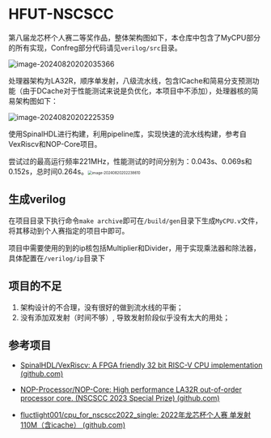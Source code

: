 # HFUT-NSCSCC
第八届龙芯杯个人赛二等奖作品，整体架构图如下，本仓库中包含了MyCPU部分的所有实现，Confreg部分代码请见`verilog/src`目录。

![image-20240820202035366](https://jiunian-pic-1310185536.cos.ap-nanjing.myqcloud.com/image-20240820202035366.png)

处理器架构为LA32R，顺序单发射，八级流水线，包含ICache和简易分支预测功能（由于DCache对于性能测试来说是负优化，本项目中不添加），处理器核的简易架构图如下：

![image-20240820202225359](https://jiunian-pic-1310185536.cos.ap-nanjing.myqcloud.com/image-20240820202225359.png)

使用SpinalHDL进行构建，利用pipeline库，实现快速的流水线构建，参考自VexRiscv和NOP-Core项目。

尝试过的最高运行频率221MHz，性能测试的时间分别为：0.043s、0.069s和0.152s，总时间0.264s。<img src="https://jiunian-pic-1310185536.cos.ap-nanjing.myqcloud.com/image-20240820202238610.png" alt="image-20240820202238610" style="zoom:50%;" />

## 生成verilog
在项目目录下执行命令`make archive`即可在`/build/gen`目录下生成`MyCPU.v`文件，将其移动到个人赛指定的项目中即可。

项目中需要使用的到的ip核包括Multiplier和Divider，用于实现乘法器和除法器，具体配置在`/verilog/ip`目录下



## 项目的不足

1. 架构设计的不合理，没有很好的做到流水线的平衡；
2. 没有添加双发射（时间不够）, 导致发射阶段似乎没有太大的用处；



## 参考项目

- [SpinalHDL/VexRiscv: A FPGA friendly 32 bit RISC-V CPU implementation (github.com)](https://github.com/SpinalHDL/VexRiscv)
- [NOP-Processor/NOP-Core: High performance LA32R out-of-order processor core. (NSCSCC 2023 Special Prize) (github.com)](https://github.com/NOP-Processor/NOP-Core)

- [fluctlight001/cpu_for_nscscc2022_single: 2022年龙芯杯个人赛 单发射110M（含icache） (github.com)](https://github.com/fluctlight001/cpu_for_nscscc2022_single/tree/main)